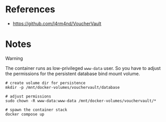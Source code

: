 # References

- https://github.com/l4rm4nd/VoucherVault

# Notes

> [!WARNING]
> The container runs as low-privileged `www-data` user. So you have to adjust the permissions for the persistent database bind mount volume.

````
# create volume dir for persistence
mkdir -p /mnt/docker-volumes/vouchervault/database

# adjust permissions
sudo chown -R www-data:www-data /mnt/docker-volumes/vouchervault/*

# spawn the container stack
docker compose up
````
